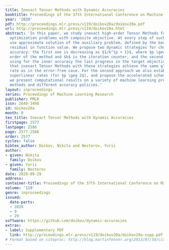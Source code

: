 ```yaml
---
title: Inexact Tensor Methods with Dynamic Accuracies
booktitle: Proceedings of the 37th International Conference on Machine Learning
year: '2020'
pdf: http://proceedings.mlr.press/v119/doikov20a/doikov20a.pdf
url: http://proceedings.mlr.press/v119/doikov20a.html
abstract: 'In this paper, we study inexact high-order Tensor Methods for solving convex
  optimization problems with composite objective. At every step of such methods, we
  use approximate solution of the auxiliary problem, defined by the bound for the
  residual in function value. We propose two dynamic strategies for choosing the inner
  accuracy: the first one is decreasing as $1/k^{p + 1}$, where $p \geq 1$ is the
  order of the method and $k$ is the iteration counter, and the second approach is
  using for the inner accuracy the last progress in the target objective. We show
  that inexact Tensor Methods with these strategies achieve the same global convergence
  rate as in the error-free case. For the second approach we also establish local
  superlinear rates (for $p \geq 2$), and propose the accelerated scheme. Lastly,
  we present computational results on a variety of machine learning problems for several
  methods and different accuracy policies.'
layout: inproceedings
series: Proceedings of Machine Learning Research
publisher: PMLR
issn: 2640-3498
id: doikov20a
month: 0
tex_title: Inexact Tensor Methods with Dynamic Accuracies
firstpage: 2577
lastpage: 2586
page: 2577-2586
order: 2577
cycles: false
bibtex_author: Doikov, Nikita and Nesterov, Yurii
author:
- given: Nikita
  family: Doikov
- given: Yurii
  family: Nesterov
date: 2020-09-29
address: 
container-title: Proceedings of the 37th International Conference on Machine Learning
volume: '119'
genre: inproceedings
issued:
  date-parts:
  - 2020
  - 9
  - 29
software: https://github.com/doikov/dynamic-accuracies
extras:
- label: Supplementary PDF
  link: http://proceedings.mlr.press/v119/doikov20a/doikov20a-supp.pdf
# Format based on citeproc: http://blog.martinfenner.org/2013/07/30/citeproc-yaml-for-bibliographies/
---
```


